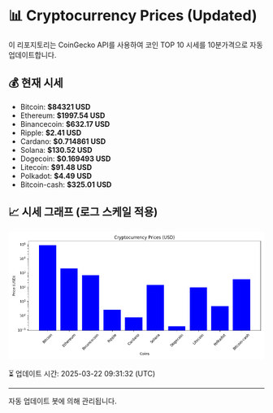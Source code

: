 
# 📊 Cryptocurrency Prices (Updated)

이 리포지토리는 CoinGecko API를 사용하여 코인 TOP 10 시세를 10분가격으로 자동 업데이트합니다.

## 💰 현재 시세
- Bitcoin: **$84321 USD**
- Ethereum: **$1997.54 USD**
- Binancecoin: **$632.17 USD**
- Ripple: **$2.41 USD**
- Cardano: **$0.714861 USD**
- Solana: **$130.52 USD**
- Dogecoin: **$0.169493 USD**
- Litecoin: **$91.48 USD**
- Polkadot: **$4.49 USD**
- Bitcoin-cash: **$325.01 USD**

## 📈 시세 그래프 (로그 스케일 적용)
![Crypto Prices](crypto_prices.png)

⏳ 업데이트 시간: 2025-03-22 09:31:32 (UTC)

---
자동 업데이트 봇에 의해 관리됩니다.
